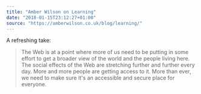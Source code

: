 ```yaml
---
title: "Amber Wilson on Learning"
date: "2018-01-15T23:12:27+01:00"
source: "https://amberwilson.co.uk/blog/learning/"
---
```


A refreshing take:

> The Web is at a point where more of us need to be putting in some effort to get a broader view of the world and the people living here. The social effects of the Web are stretching further and further every day. More and more people are getting access to it. More than ever, we need to make sure it's an accessible and secure place for everyone.
